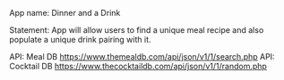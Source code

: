 App name: Dinner and a Drink

Statement: App will allow users to find a unique meal recipe and also populate a unique drink pairing with it.

API: Meal DB  https://www.themealdb.com/api/json/v1/1/search.php
API: Cocktail DB   https://www.thecocktaildb.com/api/json/v1/1/random.php